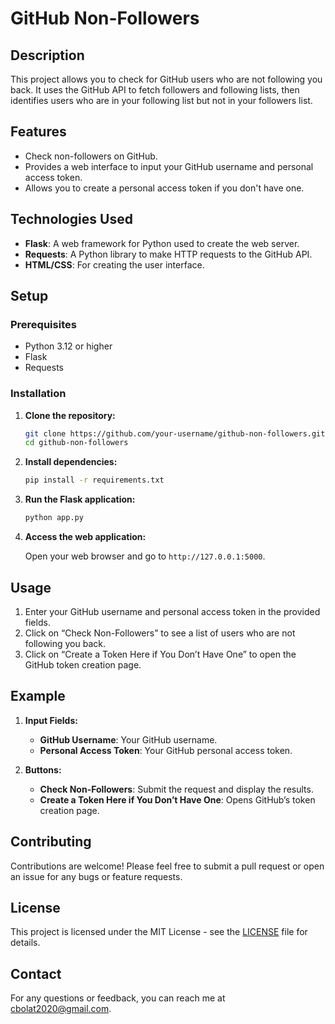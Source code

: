# GitHub Non-Followers




## Description

This project allows you to check for GitHub users who are not following you back. It uses the GitHub API to fetch followers and following lists, then identifies users who are in your following list but not in your followers list. 

## Features

- Check non-followers on GitHub.
- Provides a web interface to input your GitHub username and personal access token.
- Allows you to create a personal access token if you don't have one.

## Technologies Used

- **Flask**: A web framework for Python used to create the web server.
- **Requests**: A Python library to make HTTP requests to the GitHub API.
- **HTML/CSS**: For creating the user interface.

## Setup

### Prerequisites

- Python 3.12 or higher
- Flask
- Requests

### Installation

1. **Clone the repository:**

    ```bash
    git clone https://github.com/your-username/github-non-followers.git
    cd github-non-followers
    ```

2. **Install dependencies:**

    ```bash
    pip install -r requirements.txt
    ```

3. **Run the Flask application:**

    ```bash
    python app.py
    ```

4. **Access the web application:**

    Open your web browser and go to `http://127.0.0.1:5000`.

## Usage

1. Enter your GitHub username and personal access token in the provided fields.
2. Click on “Check Non-Followers” to see a list of users who are not following you back.
3. Click on “Create a Token Here if You Don’t Have One” to open the GitHub token creation page.

## Example

1. **Input Fields:**
    - **GitHub Username**: Your GitHub username.
    - **Personal Access Token**: Your GitHub personal access token.

2. **Buttons:**
    - **Check Non-Followers**: Submit the request and display the results.
    - **Create a Token Here if You Don’t Have One**: Opens GitHub’s token creation page.

## Contributing

Contributions are welcome! Please feel free to submit a pull request or open an issue for any bugs or feature requests.

## License

This project is licensed under the MIT License - see the [LICENSE](LICENSE) file for details.

## Contact

For any questions or feedback, you can reach me at [cbolat2020@gmail.com](mailto:cbolat2020@gmail.com).


